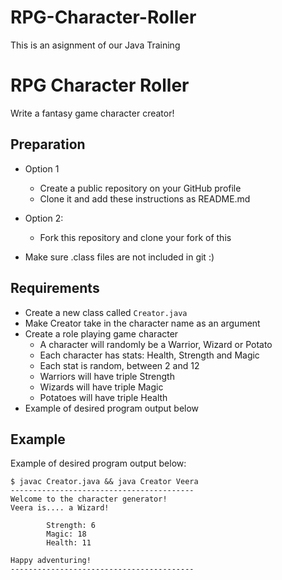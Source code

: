 # RPG-Character-Roller
This is an asignment of our Java Training

# RPG Character Roller

Write a fantasy game character creator!

## Preparation

- Option 1
  - Create a public repository on your GitHub profile
  - Clone it and add these instructions as README.md
- Option 2:
  - Fork this repository and clone your fork of this

- Make sure .class files are not included in git :)

## Requirements

- Create a new class called `Creator.java`
- Make Creator take in the character name as an argument
- Create a role playing game character
  - A character will randomly be a Warrior, Wizard or Potato
  - Each character has stats: Health, Strength and Magic
  - Each stat is random, between 2 and 12
  - Warriors will have triple Strength
  - Wizards will have triple Magic
  - Potatoes will have triple Health
- Example of desired program output below

## Example

Example of desired program output below:

```
$ javac Creator.java && java Creator Veera
-----------------------------------------
Welcome to the character generator!
Veera is.... a Wizard!

        Strength: 6
        Magic: 18
        Health: 11

Happy adventuring!
-----------------------------------------
```
